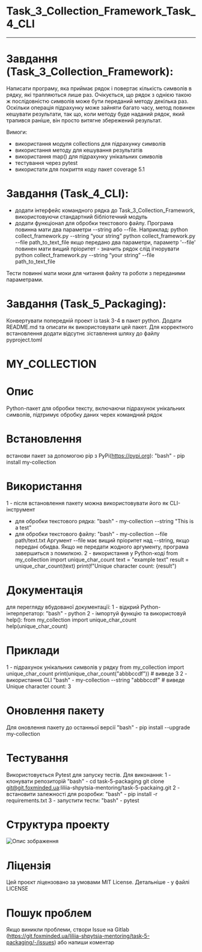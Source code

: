 # Task_3_Collection_Framework_Task_4_CLI

---

# Завдання (Task_3_Collection_Framework):

Написати програму, яка приймає рядок і повертає кількість символів в рядку, які 
трапляються лише раз. Очікується, що рядок з однією такою ж послідовністю символів 
може бути переданий методу декілька раз. Оскільки операція підрахунку може зайняти
багато часу, метод повинен кешувати результати, так що, коли методу буде наданий 
рядок, який трапився раніше, він просто витягне збережений результат.

Вимоги:

 - використання модуля collections для підрахунку символів
 - використання методу для кешування результатів
 - використання map() для підрахунку унікальних символів
 - тестування через pytest
 - використaти для покриття коду пакет coverage 5.1

# Завдання (Task_4_CLI):

 - додати інтерфейс командного рядка до Task_3_Collection_Framework, використовуючи стандартний бібліотечний модуль
 - додати функціонал для обробки текстового файлу. Програма повинна мати два параметри --string або --file.
Наприклад:
python collect_framework.py --string “your string”
python collect_framework.py --file path_to_text_file
якщо передано два параметри, параметр '--file' повинен мати вищий пріоритет - значить рядок слід ігнорувати
python collect_framework.py --string “your string” --file path_to_text_file

Тести повинні мати моки для читання файлу та роботи з переданими параметрами.

# Завдання (Task_5_Packaging):

Конвертувати попередній проект із task 3-4 в пакет python. Додати README.md та описати як використовувати цей пакет.
Для корректного встановлення додати відсутнє зіставлення шляху до файлу pyproject.toml   


# MY_COLLECTION

# Опис
Python-пакет для обробки тексту, включаючи підрахунок унікальних символів, 
підтримує обробку даних черех командний рядок

# Встановлення
встанови пакет за допомогою pip з PyPi(https://pypi.org):
"bash" - pip install my-collection

# Використання
1 - після встановлення пакету можна використовувати його як CLI-інструмент
- для обробки текстового рядка:
"bash" - my-collection --string "This is a test"
- для обробки текстового файлу:
"bash" - my-collection --file path/text.txt
Аргумент --file має вищий пріоритет над --string, якщо передані обидва.
Якщо не передати жодного аргументу, програма завершиться з помилкою.
2 - використання у Python-коді
from my_collection import unique_char_count
text = "example text"
result = unique_char_count(text)
print(f"Unique character count: {result")

# Документація
для перегляду вбудованої документації:
1 - відкрий Python-інтерпретатор:
"bash" - python
2 - імпортуй функцію та використовуй help():
from my_collection import unique_char_count
help(unique_char_count)

# Приклади
1 - підрахунок унікальних символів у рядку
from my_collection import unique_char_count
print(unique_char_count("abbbccdf")) # виведе 3
2 - використання CLI
"bash" - my-collection --string "abbbccdf" # виведе Unique character count: 3

# Оновлення пакету
Для оновлення пакету до останньої версії
"bash" - pip install --upgrade my-collection

# Тестування
Використовується Pytest для запуску тестів. Для виконання:
1 - клонувати репозиторій
"bash" - cd task-5-packaging
         git clone git@git.foxminded.ua:liliia-shpytsia-mentoring/task-5-packaing.git 
2 - встановити залежності для розробки:
"bash" - pip install -r requirements.txt
3 - запустити тести:
"bash" - pytest

# Структура проекту

![Опис зображення](images/screenshot.png)

# Ліцензія
Цей проєкт ліцензовано за умовами MIT License. Детальніше - у файлі LICENSE

# Пошук проблем
Якщо виникли проблеми, створи Issue на Gitlab
(https://git.foxminded.ua/liliia-shpytsia-mentoring/task-5-packaging/-/issues) 
або напиши коментар
